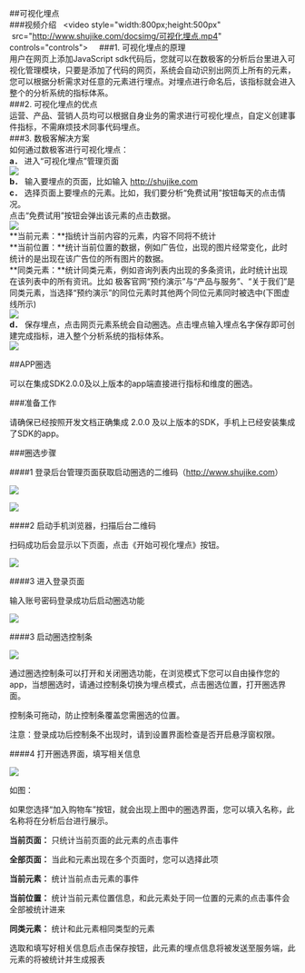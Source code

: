 ##可视化埋点  
###视频介绍  
<video style="width:800px;height:500px"  src="http://www.shujike.com/docsimg/可视化埋点.mp4" controls="controls"></video>    
###1. 可视化埋点的原理  
用户在网页上添加JavaScript sdk代码后，您就可以在数极客的分析后台里进入可视化管理模块，只要是添加了代码的网页，系统会自动识别出网页上所有的元素，您可以根据分析需求对任意的元素进行埋点。对埋点进行命名后，该指标就会进入整个的分析系统的指标体系。  
###2. 可视化埋点的优点  
运营、产品、营销人员均可以根据自身业务的需求进行可视化埋点，自定义创建事件指标，不需麻烦技术同事代码埋点。  
###3. 数极客解决方案  
如何通过数极客进行可视化埋点：  
**a．** 进入“可视化埋点”管理页面  
![](http://www.shujike.com/docsimg/可视化埋点2.jpg)  
**b．** 输入要埋点的页面，比如输入 http://shujike.com  
**c．** 选择页面上要埋点的元素。比如，我们要分析“免费试用”按钮每天的点击情况。  
点击“免费试用”按钮会弹出该元素的点击数据。  
![](http://www.shujike.com/docsimg/可视化埋点3.jpg)  
   **当前元素：**指统计当前内容的元素，内容不同将不统计  
   **当前位置：**统计当前位置的数据，例如广告位，出现的图片经常变化，此时统计的是出现在该广告位的所有图片的数据。  
   **同类元素：**统计同类元素，例如咨询列表内出现的多条资讯，此时统计出现在该列表中的所有资讯。比如 极客官网“预约演示”与“产品与服务”、“关于我们”是同类元素，当选择“预约演示”的同位元素时其他两个同位元素同时被选中(下图虚线所示)  
![](http://www.shujike.com/docsimg/可视化埋点1.jpg)  
**d．**	保存埋点，点击网页元素系统会自动圈选。点击埋点输入埋点名字保存即可创建完成指标，进入整个分析系统的指标体系。  
![](http://www.shujike.com/docsimg/可视化埋点4.jpg)  

##APP圈选

可以在集成SDK2.0.0及以上版本的app端直接进行指标和维度的圈选。

###准备工作

请确保已经按照开发文档正确集成 2.0.0 及以上版本的SDK，手机上已经安装集成了SDK的app。


###圈选步骤

####1 登录后台管理页面获取启动圈选的二维码（<http://www.shujike.com>）

![](http://www.shujike.com/docsimg/android_sdk_mark1.png)

![](http://www.shujike.com/docsimg/android_sdk_mark2.png)

####2 启动手机浏览器，扫描后台二维码

扫码成功后会显示以下页面，点击《开始可视化埋点》按钮。

![](http://www.shujike.com/docsimg/android_sdk_h5.png)

####3 进入登录页面

输入账号密码登录成功后启动圈选功能

![](http://www.shujike.com/docsimg/android_sdk_login.png)

####3 启动圈选控制条

![](http://www.shujike.com/docsimg/android_sdk_controller.png)

通过圈选控制条可以打开和关闭圈选功能，在浏览模式下您可以自由操作您的app，当想圈选时，请通过控制条切换为埋点模式，点击圈选位置，打开圈选界面。

控制条可拖动，防止控制条覆盖您需圈选的位置。

注意：登录成功后控制条不出现时，请到设置界面检查是否开启悬浮窗权限。


####4 打开圈选界面，填写相关信息

![](http://www.shujike.com/docsimg/android_sdk_mark_view.png)

如图：

如果您选择“加入购物车”按钮，就会出现上图中的圈选界面，您可以填入名称，此名称将在分析后台进行展示。

**当前页面：** 只统计当前页面的此元素的点击事件

**全部页面：** 当此和元素出现在多个页面时，您可以选择此项

**当前元素：** 统计当前点击元素的事件

**当前位置：** 统计当前元素位置信息，和此元素处于同一位置的元素的点击事件会全部被统计进来

**同类元素：** 统计和此元素相同类型的元素

选取和填写好相关信息后点击保存按钮，此元素的埋点信息将被发送至服务端，此元素的将被统计并生成报表
